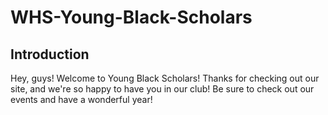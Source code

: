 # WHS-Young-Black-Scholars
<h2> Introduction </h2>
<p> Hey, guys! Welcome to Young Black Scholars! Thanks for checking out our site, and we're so happy to have you in our club! Be sure to check out our events and have a wonderful year! </p>
